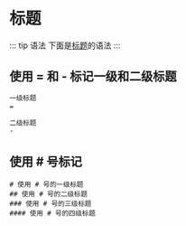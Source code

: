 # 标题

::: tip 语法
下面是[标题]()的语法
:::

## 使用 = 和 - 标记一级和二级标题
```md
一级标题
=

二级标题
-
```

## 使用 # 号标记
```
# 使用 # 号的一级标题
## 使用 # 号的二级标题
### 使用 # 号的三级标题
#### 使用 # 号的四级标题
```
